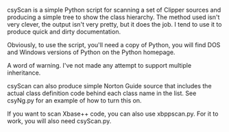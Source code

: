 csyScan is a simple Python script for scanning a set of Clipper sources and
producing a simple tree to show the class hierarchy. The method used isn't
very clever, the output isn't very pretty, but it does the job. I tend to
use it to produce quick and dirty documentation.

Obviously, to use the script, you'll need a copy of Python, you will find
DOS and Windows versions of Python on the Python homepage.

A word of warning. I've not made any attempt to support multiple
inheritance.

csyScan can also produce simple Norton Guide source that includes the actual
class definition code behind each class name in the list. See csyNg.py for
an example of how to turn this on.

If you want to scan Xbase++ code, you can also use xbppscan.py. For it to
work, you will also need csyScan.py.
